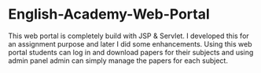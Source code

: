 # English-Academy-Web-Portal

This web portal is completely build with JSP & Servlet. I developed this for an assignment purpose and later I did some enhancements.
Using this web portal students can log in and download papers for their subjects and using admin panel admin can simply manage the papers for each subject.
